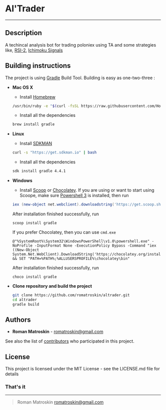 # Al'Trader

---

## Description

A techincal analysis bot for trading poloniex using TA and some strategies like, [RSI-2][RSI_URL], [Ichimoku Signals][ICHIMOKU_URL]

## Building instructions

The project is using [Gradle][GRADLE_URL] Build Tool.
Building is easy as one-two-three :

* **Mac OS X**

  * Install [Homebrew][BREW_URL]
  ```bash
  /usr/bin/ruby -e "$(curl -fsSL https://raw.githubusercontent.com/Homebrew/install/master/install)"
  ```
  * Install all the dependencies
  ```bash
  brew install gradle
  ```
* **Linux**
    * Install [SDKMAN][SDKMAN_URL]
    ```bash
    curl -s "https://get.sdkman.io" | bash
    ```
    * Install all the dependencies
    ```bash
    sdk install gradle 4.4.1
    ```
* **Windows**
    * Install [Scoop][SCOOP_URL] or [Chocolatey][CHOCO_URL]. If you are using or want to start using Scoope, make sure [Powershell 3][POWERSHELL_URL] is installed, then run
    ```powershell
    iex (new-object net.webclient).downloadstring('https://get.scoop.sh')
    ```
    After installation finished successfully, run
    ```batch
    scoop install gradle
    ```
    If you prefer Chocolatey, then you can use `cmd.exe`
    ```batch
    @"%SystemRoot%\System32\WindowsPowerShell\v1.0\powershell.exe" -NoProfile -InputFormat None -ExecutionPolicy Bypass -Command "iex ((New-Object System.Net.WebClient).DownloadString('https://chocolatey.org/install.ps1'))" && SET "PATH=%PATH%;%ALLUSERSPROFILE%\chocolatey\bin"
    ```
    After installation finished successfully, run
    ```batch
    choco install gradle
    ```
* **Clone repository and build the project**
    ```bash
    git clone https://github.com/romatroskin/altrader.git
    cd altrader
    gradle build
    ```

## Authors

* **Roman Matroskin** - <romatroskin@gmail.com>

See also the list of [contributors](https://github.com/romatroskin/altrader/contributors) who participated in this project.

## License

This project is licensed under the MIT License - see the LICENSE.md file for details

### That's it

---

> Roman Matroskin <romatroskin@gmail.com>

[GRADLE_URL]: https://gradle.org/
[BREW_URL]: https://brew.sh/
[SDKMAN_URL]: http://sdkman.io/
[SCOOP_URL]: http://scoop.sh/
[CHOCO_URL]: https://chocolatey.org/
[POWERSHELL_URL]: http://www.microsoft.com/en-us/download/details.aspx?id=34595
[RSI_URL]: http://stockcharts.com/school/doku.php?id=chart_school:trading_strategies:rsi2
[ICHIMOKU_URL]: http://www.ichimokutrader.com/signals.html